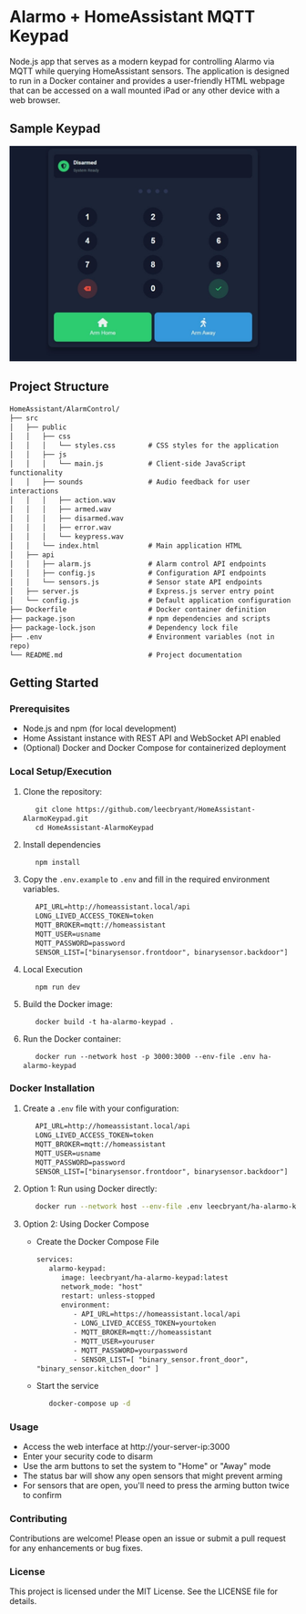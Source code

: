 # Alarmo + HomeAssistant MQTT Keypad
Node.js app that serves as a modern keypad for controlling Alarmo via MQTT while querying HomeAssistant sensors. The application is designed to run in a Docker container and provides a user-friendly HTML webpage that can be accessed on a wall mounted iPad or any other device with a web browser.

## Sample Keypad
![Example of alarmo keypad](images/Sample.png)

## Project Structure

```
HomeAssistant/AlarmControl/
├── src
│   ├── public
│   │   ├── css
│   │   │   └── styles.css        # CSS styles for the application
│   │   ├── js
│   │   │   └── main.js           # Client-side JavaScript functionality
│   │   ├── sounds                # Audio feedback for user interactions
│   │   │   ├── action.wav
│   │   │   ├── armed.wav
│   │   │   ├── disarmed.wav
│   │   │   ├── error.wav
│   │   │   └── keypress.wav
│   │   └── index.html            # Main application HTML
│   ├── api
│   │   ├── alarm.js              # Alarm control API endpoints
│   │   ├── config.js             # Configuration API endpoints
│   │   └── sensors.js            # Sensor state API endpoints
│   ├── server.js                 # Express.js server entry point
│   └── config.js                 # Default application configuration
├── Dockerfile                    # Docker container definition
├── package.json                  # npm dependencies and scripts
├── package-lock.json             # Dependency lock file
├── .env                          # Environment variables (not in repo)
└── README.md                     # Project documentation
```

## Getting Started

### Prerequisites

- Node.js and npm (for local development)
- Home Assistant instance with REST API and WebSocket API enabled
- (Optional) Docker and Docker Compose for containerized deployment

### Local Setup/Execution

1. Clone the repository:
   ```
      git clone https://github.com/leecbryant/HomeAssistant-AlarmoKeypad.git
      cd HomeAssistant-AlarmoKeypad
   ```

2. Install dependencies
   ```
      npm install
   ```

3. Copy the `.env.example` to `.env` and fill in the required environment variables.
   ```
      API_URL=http://homeassistant.local/api
      LONG_LIVED_ACCESS_TOKEN=token
      MQTT_BROKER=mqtt://homeassistant
      MQTT_USER=usname
      MQTT_PASSWORD=password
      SENSOR_LIST=["binarysensor.frontdoor", binarysensor.backdoor"]
   ```

3. Local Execution
   ```
      npm run dev
   ```

4. Build the Docker image:
   ```
      docker build -t ha-alarmo-keypad .
   ```

5. Run the Docker container:
   ```
      docker run --network host -p 3000:3000 --env-file .env ha-alarmo-keypad
   ```

### Docker Installation

1. Create a `.env` file with your configuration:
   ```
      API_URL=http://homeassistant.local/api
      LONG_LIVED_ACCESS_TOKEN=token
      MQTT_BROKER=mqtt://homeassistant
      MQTT_USER=usname
      MQTT_PASSWORD=password
      SENSOR_LIST=["binarysensor.frontdoor", binarysensor.backdoor"]
   ```
2. Option 1: Run using Docker directly:
   ```bash
      docker run --network host --env-file .env leecbryant/ha-alarmo-keypad:latest
   ```

3. Option 2: Using Docker Compose 

   - Create the Docker Compose File
      ```
      services:
         alarmo-keypad:
            image: leecbryant/ha-alarmo-keypad:latest
            network_mode: "host"
            restart: unless-stopped
            environment:
               - API_URL=https://homeassistant.local/api
               - LONG_LIVED_ACCESS_TOKEN=yourtoken
               - MQTT_BROKER=mqtt://homeassistant
               - MQTT_USER=youruser
               - MQTT_PASSWORD=yourpassword
               - SENSOR_LIST=[ "binary_sensor.front_door", "binary_sensor.kitchen_door" ]
      ```
   - Start the service
      ```bash
         docker-compose up -d
      ```

### Usage

- Access the web interface at http://your-server-ip:3000
- Enter your security code to disarm
- Use the arm buttons to set the system to "Home" or "Away" mode
- The status bar will show any open sensors that might prevent arming
- For sensors that are open, you'll need to press the arming button twice to confirm

### Contributing

Contributions are welcome! Please open an issue or submit a pull request for any enhancements or bug fixes.

### License

This project is licensed under the MIT License. See the LICENSE file for details.